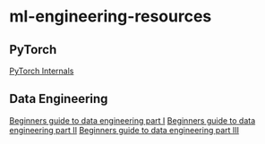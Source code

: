 # ml-engineering-resources

## PyTorch

[PyTorch Internals](http://blog.ezyang.com/2019/05/pytorch-internals/)


## Data Engineering

[Beginners guide to data engineering part I](https://medium.com/@rchang/a-beginners-guide-to-data-engineering-part-i-4227c5c457d7)
[Beginners guide to data engineering part II](https://medium.com/@rchang/a-beginners-guide-to-data-engineering-part-ii-47c4e7cbda71)
[Beginners guide to data engineering part III](https://medium.com/@rchang/a-beginners-guide-to-data-engineering-the-series-finale-2cc92ff14b0)
